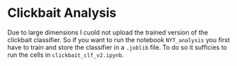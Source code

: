 # Clickbait Analysis

Due to large dimensions I cuold not upload the trained version of the clickbait classifier. 
So if you want to run the notebook `NYT_analysis` you first have to train and store the classifier in a `.joblib` file. 
To do so it sufficies to run the cells in `clickbait_clf_v2.ipynb`.
